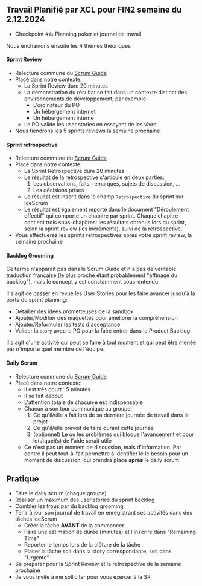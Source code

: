 ## Travail Planifié par XCL pour FIN2 semaine du 2.12.2024

- Checkpoint #4: Planning poker et journal de travail

Nous enchaînons ensuite les 4 thèmes théoriques

#### Sprint Review

- Relecture commune du [Scrum Guide](../Supports/2020-Scrum-Guide-French.pdf)
- Placé dans notre contexte:
  - La Sprint Review dure 20 minutes
  - La démonstration du résultat se fait dans un contexte distinct des environnements de développement, par exemple:
    - L'ordinateur du PO
    - Un hébergement internet
    - Un hébergement interne
  - Le PO valide les user stories en essayant de les vivre
- Nous tiendrons les 5 sprints reviews la semaine prochaine

#### Sprint retrospective

- Relecture commune du [Scrum Guide](../Supports/2020-Scrum-Guide-French.pdf)
- Placé dans notre contexte:
  - La Sprint Retrospective dure 20 minutes
  - Le résultat de la retrospective s'articule en deux parties:
    1. Les observations, faits, remarques, sujets de discussion, ...
    2. Les décisions prises
  - Le résultat est inscrit dans le champ `Retrospective` du sprint sur IceScrum
  - Le résultat est également reporté dans le document "Déroulement effectif" qui comporte un chapitre par sprint. Chaque chapitre contient trois sous-chapitres: les résultats obtenus lors du sprint, selon la sprint review (les incréments), suivi de la retrospective.
- Vous effectuerez les sprints retrospectives après votre sprint review, la semaine prochaine

#### Backlog Grooming 

Ce terme n'apparaît pas dans le Scrum Guide et n'a pas de véritable traduction française (le plus proche étant probablement "affinage du backlog"), mais le concept y est constamment sous-entendu.

Il s'agit de passer en revue les User Stories pour les faire avancer jusqu'à la porte du sprint planning:
- Détailler des idées prometteuses de la sandbox
- Ajouter/Modifier des maquettes pour améliorer la compréhension
- Ajouter/Reformuler les tests d'acceptance
- Valider la story avec le PO pour la faire entrer dans le Product Backlog

Il s'agit d'une activité qui peut se faire à tout moment et qui peut être menée par n'importe quel membre de l'équipe.

#### Daily Scrum

- Relecture commune du [Scrum Guide](../Supports/2020-Scrum-Guide-French.pdf)
- Placé dans notre contexte:
  - Il est très court : 5 minutes
  - Il se fait debout
  - L'attention totale de chacun·e est indispensable 
  - Chacun à son tour communique au groupe:
    1. Ce qu'il/elle a fait lors de sa dernière journée de travail dans le projet
    2. Ce qu'il/elle prévoit de faire durant cette journée
    3. (optionnel) Le ou les problèmes qui bloque l'avancement et pour le(s)quel(s) de l'aide serait utile
  - Ce n'est pas un moment de discussion, mais d'information. Par contre il peut tout-à-fait permettre à identifier le le besoin pour un moment de discussion, qui prendra place **après** le daily scrum

## Pratique

- Faire le daily scrum (chaque groupe)
- Réaliser un maximum des user stories du sprint backlog
- Combler les trous par du backlog grooming
- Tenir à jour son journal de travail en enregistrant ses activités dans des tâches IceScrum
  - Créer la tâche **AVANT** de la commencer
  - Faire une estimation de durée (minutes) et l'inscrire dans "Remaining Time"
  - Reporter le temps lors de la clôture de la tâche
  - Placer la tâche soit dans la story correspondante, soit dans "Urgente"
- Se préparer pour la Sprint Review et la retrospective de la semaine prochaine
- Je vous invite à me solliciter pour vous exercer à la SR